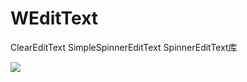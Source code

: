 # WEditText
ClearEditText SimpleSpinnerEditText SpinnerEditText库

[![](https://jitpack.io/v/wongkyunban/WEditText.svg)](https://jitpack.io/#wongkyunban/WEditText)
